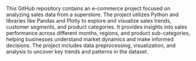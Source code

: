 This GitHub repository contains an e-commerce project focused on analyzing sales data from a superstore. 
The project utilizes Python and libraries like Pandas and Plotly to explore and visualize sales trends, customer segments, and product categories.
It provides insights into sales performance across different months, regions, and product sub-categories, helping businesses understand market dynamics and make informed decisions. 
The project includes data preprocessing, visualization, and analysis to uncover key trends and patterns in the dataset.
